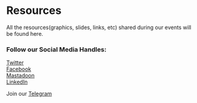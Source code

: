 # Resources
All the resources(graphics, slides, links, etc) shared during our events will be found here.

### Follow our Social Media Handles:

[Twitter](https://twitter.com/MozPunjab)  
[Facebook](https://www.facebook.com/MozillaPunjab/)  
[Mastadoon](https://mastodon.social/@MozPunjab)  
[LinkedIn](https://www.linkedin.com/company/mozilla-punjab/)

Join our [Telegram](https://t.me/mozillapunjab)
